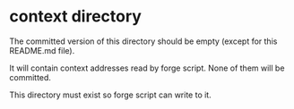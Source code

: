 # context directory

The committed version of this directory should be empty (except for this README.md file).

It will contain context addresses read by forge script. None of them will be committed.

This directory must exist so forge script can write to it.

